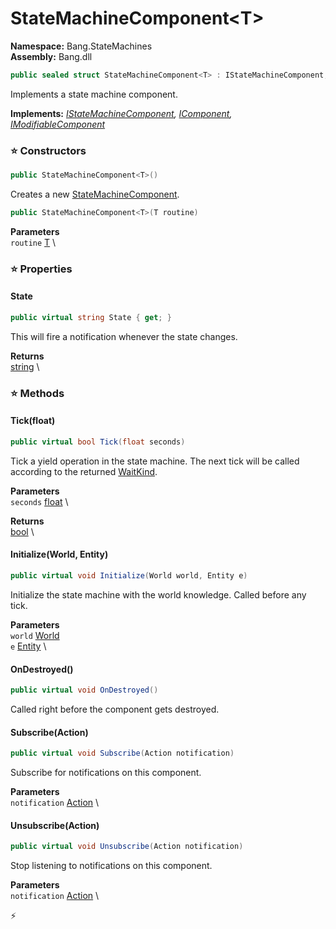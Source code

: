 # StateMachineComponent\<T\>

**Namespace:** Bang.StateMachines \
**Assembly:** Bang.dll

```csharp
public sealed struct StateMachineComponent<T> : IStateMachineComponent, IComponent, IModifiableComponent
```

Implements a state machine component.

**Implements:** _[IStateMachineComponent](/Bang/StateMachines/IStateMachineComponent.html), [IComponent](/Bang/Components/IComponent.html), [IModifiableComponent](/Bang/Components/IModifiableComponent.html)_

### ⭐ Constructors
```csharp
public StateMachineComponent<T>()
```

Creates a new [StateMachineComponent<T>](/Bang/StateMachines/StateMachineComponent-1.html).

```csharp
public StateMachineComponent<T>(T routine)
```

**Parameters** \
`routine` [T]() \

### ⭐ Properties
#### State
```csharp
public virtual string State { get; }
```

This will fire a notification whenever the state changes.

**Returns** \
[string](https://learn.microsoft.com/en-us/dotnet/api/System.String?view=net-7.0) \
### ⭐ Methods
#### Tick(float)
```csharp
public virtual bool Tick(float seconds)
```

Tick a yield operation in the state machine. The next tick will be called according to the returned [WaitKind](/Bang/StateMachines/WaitKind.html).

**Parameters** \
`seconds` [float](https://learn.microsoft.com/en-us/dotnet/api/System.Single?view=net-7.0) \

**Returns** \
[bool](https://learn.microsoft.com/en-us/dotnet/api/System.Boolean?view=net-7.0) \

#### Initialize(World, Entity)
```csharp
public virtual void Initialize(World world, Entity e)
```

Initialize the state machine with the world knowledge. Called before any tick.

**Parameters** \
`world` [World](/Bang/World.html) \
`e` [Entity](/Bang/Entities/Entity.html) \

#### OnDestroyed()
```csharp
public virtual void OnDestroyed()
```

Called right before the component gets destroyed.

#### Subscribe(Action)
```csharp
public virtual void Subscribe(Action notification)
```

Subscribe for notifications on this component.

**Parameters** \
`notification` [Action](https://learn.microsoft.com/en-us/dotnet/api/System.Action?view=net-7.0) \

#### Unsubscribe(Action)
```csharp
public virtual void Unsubscribe(Action notification)
```

Stop listening to notifications on this component.

**Parameters** \
`notification` [Action](https://learn.microsoft.com/en-us/dotnet/api/System.Action?view=net-7.0) \



⚡